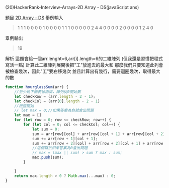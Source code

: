 (20)HackerRank-Interview-Arrays-2D Array - DS(javaScript ans)


題目
[2D Array - DS](https://www.hackerrank.com/challenges/2d-array/problem)
舉例輸入
>1 1 1 0 0 0
0 1 0 0 0 0
1 1 1 0 0 0
0 0 2 4 4 0
0 0 0 2 0 0
0 0 1 2 4 0

舉例輸出
>19

解析
這題會給一個arr.lenght=6,arr[i].length=6的二維陣列
(但我還是習慣把程式寫活一點)
計算此二維陣列展開後把"工"放進去的最大和
那麼我們只要知道此列會被檢查幾次，因此"工"要右移幾次
並且計算出有幾行，需要迴圈幾次，取得最大的數


```js
function hourglassSum(arr) {
    //至少最下面要留兩排，陣列從0開始數
    let checkRow = (arr.length - 2 - 1);
    let checkCol = (arr[0].length - 2 - 1)
    //檢查開始
    // let max = 0;//如果答案為負就會出問題
    let max = []
    for (let row = 0; row <= checkRow; row++) {
        for (let col = 0; col <= checkCol; col++) {
            let sum = 0;
            sum = arr[row][col] + arr[row][col + 1] + arr[row][col + 2];
            sum += arr[row + 1][col + 1];
            sum += arr[row + 2][col] + arr[row + 2][col + 1] + arr[row + 2][col + 2];
            //這個寫法如果答案為0會出問題
            // max = (max || sum) > sum ? max : sum;
            max.push(sum);
        }

    }
    return max.length > 0 ? Math.max(...max) : 0;
}
 
```
